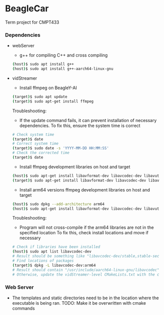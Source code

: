 # BeagleCar
Term project for CMPT433


### Dependencies
- webServer
    - g++ for compiling C++ and cross compiling
    ```bash
    (host)$ sudo apt install g++ 
    (host)$ sudo apt install g++-aarch64-linux-gnu
    ```


- vidStreamer
    - Install ffmpeg on BeagleY-AI
    ```bash
    (target)$ sudo apt update
    (target)$ sudo apt-get install ffmpeg
    ```
    Troubleshooting:
    - If the update command fails, it can prevent installation of necessary dependencies. 
    To fix this, ensure the system time is correct
    ```bash
    # Check system time
    (target)$ date
    # Correct system time
    (target)$ sudo date -s 'YYYY-MM-DD HH:MM:SS'
    # Check the corrected time
    (target)$ date
    ```
    - Install ffmpeg development libraries on host and target
    ```bash
    (host)$ sudo apt-get install libavformat-dev libavcodec-dev libavutil-dev libswscale-dev libavdevice-dev libavfilter-dev
    (target)$ sudo apt-get install libavformat-dev libavcodec-dev libavutil-dev libswscale-dev libavdevice-dev libavfilter-dev
    ```
    - Install arm64 versions ffmpeg development libraries on host and target
    ```bash
    (host)$ sudo dpkg --add-architecture arm64
    (host)$ sudo apt-get install libavformat-dev libavcodec-dev libavutil-dev libswscale-dev libavdevice-dev libavfilter-dev
    ```
    Troubleshooting:
    - Program will not cross-compile if the arm64 libraries are not in the specified location
    To fix this, check install locations and move if necessary
    ```bash
    # Check if libraries have been installed
    (host)$ sudo apt list libavcodec-dev
    # Result should be something like "libavcodec-dev/stable,stable-security,now 7:5.1.6-0+deb12u1 arm64 [installed]"
    # Find locations of packages
    (target)$ dpkg -L libavcodec-dev:arm64
    # Result should contain "/usr/include/aarch64-linux-gnu/libavcodec" and "/usr/lib/aarch64-linux-gnu"
    # Otherwise, update the vidStreamer-level CMakeLists.txt with the correct directories for /include and /lib directories of cross compiler
    ```
    <!-- not sure if needed -->
    <!-- - Install pkg-config on host and target (required for CMake to configure libraries during build)
    ```bash
    (host)$ sudo apt-get install pkg-config
    (target)$ sudo apt-get install pkg-config
    ``` -->

### Web Server
- The templates and static directories need to be in the location where the executable is being ran. 
TODO: Make it be overwritten with cmake commands

